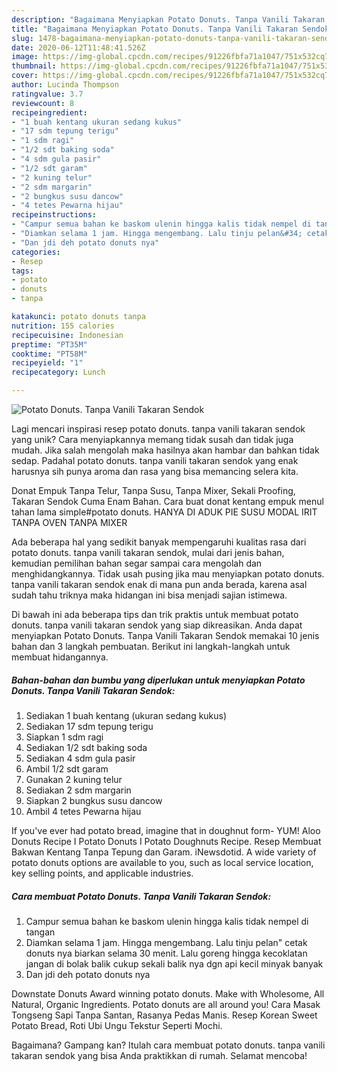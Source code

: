 ```yaml
---
description: "Bagaimana Menyiapkan Potato Donuts. Tanpa Vanili Takaran Sendok, Sempurna"
title: "Bagaimana Menyiapkan Potato Donuts. Tanpa Vanili Takaran Sendok, Sempurna"
slug: 1478-bagaimana-menyiapkan-potato-donuts-tanpa-vanili-takaran-sendok-sempurna
date: 2020-06-12T11:48:41.526Z
image: https://img-global.cpcdn.com/recipes/91226fbfa71a1047/751x532cq70/potato-donuts-tanpa-vanili-takaran-sendok-foto-resep-utama.jpg
thumbnail: https://img-global.cpcdn.com/recipes/91226fbfa71a1047/751x532cq70/potato-donuts-tanpa-vanili-takaran-sendok-foto-resep-utama.jpg
cover: https://img-global.cpcdn.com/recipes/91226fbfa71a1047/751x532cq70/potato-donuts-tanpa-vanili-takaran-sendok-foto-resep-utama.jpg
author: Lucinda Thompson
ratingvalue: 3.7
reviewcount: 8
recipeingredient:
- "1 buah kentang ukuran sedang kukus"
- "17 sdm tepung terigu"
- "1 sdm ragi"
- "1/2 sdt baking soda"
- "4 sdm gula pasir"
- "1/2 sdt garam"
- "2 kuning telur"
- "2 sdm margarin"
- "2 bungkus susu dancow"
- "4 tetes Pewarna hijau"
recipeinstructions:
- "Campur semua bahan ke baskom ulenin hingga kalis tidak nempel di tangan"
- "Diamkan selama 1 jam. Hingga mengembang. Lalu tinju pelan&#34; cetak donuts nya biarkan selama 30 menit. Lalu goreng hingga kecoklatan jangan di bolak balik cukup sekali balik nya dgn api kecil minyak banyak"
- "Dan jdi deh potato donuts nya"
categories:
- Resep
tags:
- potato
- donuts
- tanpa

katakunci: potato donuts tanpa 
nutrition: 155 calories
recipecuisine: Indonesian
preptime: "PT35M"
cooktime: "PT58M"
recipeyield: "1"
recipecategory: Lunch

---
```



![Potato Donuts. Tanpa Vanili Takaran Sendok](https://img-global.cpcdn.com/recipes/91226fbfa71a1047/751x532cq70/potato-donuts-tanpa-vanili-takaran-sendok-foto-resep-utama.jpg)

Lagi mencari inspirasi resep potato donuts. tanpa vanili takaran sendok yang unik? Cara menyiapkannya memang tidak susah dan tidak juga mudah. Jika salah mengolah maka hasilnya akan hambar dan bahkan tidak sedap. Padahal potato donuts. tanpa vanili takaran sendok yang enak harusnya sih punya aroma dan rasa yang bisa memancing selera kita.

Donat Empuk Tanpa Telur, Tanpa Susu, Tanpa Mixer, Sekali Proofing, Takaran Sendok Cuma Enam Bahan. Cara buat donat kentang empuk menul tahan lama simple#potato donuts. HANYA DI ADUK PIE SUSU MODAL IRIT TANPA OVEN TANPA MIXER

Ada beberapa hal yang sedikit banyak mempengaruhi kualitas rasa dari potato donuts. tanpa vanili takaran sendok, mulai dari jenis bahan, kemudian pemilihan bahan segar sampai cara mengolah dan menghidangkannya. Tidak usah pusing jika mau menyiapkan potato donuts. tanpa vanili takaran sendok enak di mana pun anda berada, karena asal sudah tahu triknya maka hidangan ini bisa menjadi sajian istimewa.


Di bawah ini ada beberapa tips dan trik praktis untuk membuat potato donuts. tanpa vanili takaran sendok yang siap dikreasikan. Anda dapat menyiapkan Potato Donuts. Tanpa Vanili Takaran Sendok memakai 10 jenis bahan dan 3 langkah pembuatan. Berikut ini langkah-langkah untuk membuat hidangannya.

<!--inarticleads1-->

##### Bahan-bahan dan bumbu yang diperlukan untuk menyiapkan Potato Donuts. Tanpa Vanili Takaran Sendok:

1. Sediakan 1 buah kentang (ukuran sedang kukus)
1. Sediakan 17 sdm tepung terigu
1. Siapkan 1 sdm ragi
1. Sediakan 1/2 sdt baking soda
1. Sediakan 4 sdm gula pasir
1. Ambil 1/2 sdt garam
1. Gunakan 2 kuning telur
1. Sediakan 2 sdm margarin
1. Siapkan 2 bungkus susu dancow
1. Ambil 4 tetes Pewarna hijau


If you&#39;ve ever had potato bread, imagine that in doughnut form- YUM! Aloo Donuts Recipe I Potato Donuts I Potato Doughnuts Recipe. Resep Membuat Bakwan Kentang Tanpa Tepung dan Garam. iNewsdotid. A wide variety of potato donuts options are available to you, such as local service location, key selling points, and applicable industries. 

<!--inarticleads2-->

##### Cara membuat Potato Donuts. Tanpa Vanili Takaran Sendok:

1. Campur semua bahan ke baskom ulenin hingga kalis tidak nempel di tangan
1. Diamkan selama 1 jam. Hingga mengembang. Lalu tinju pelan&#34; cetak donuts nya biarkan selama 30 menit. Lalu goreng hingga kecoklatan jangan di bolak balik cukup sekali balik nya dgn api kecil minyak banyak
1. Dan jdi deh potato donuts nya


Downstate Donuts Award winning potato donuts. Make with Wholesome, All Natural, Organic Ingredients. Potato donuts are all around you! Cara Masak Tongseng Sapi Tanpa Santan, Rasanya Pedas Manis. Resep Korean Sweet Potato Bread, Roti Ubi Ungu Tekstur Seperti Mochi. 

Bagaimana? Gampang kan? Itulah cara membuat potato donuts. tanpa vanili takaran sendok yang bisa Anda praktikkan di rumah. Selamat mencoba!

